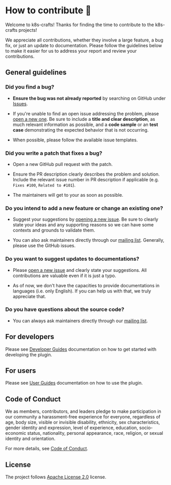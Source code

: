 # How to contribute 👋

Welcome to k8s-crafts! Thanks for finding the time to contribute to the k8s-crafts projects!

We appreciate all contributions, whether they involve a large feature, a bug fix, or just an update to documentation. Please follow the guidelines below to make it easier for us to address your report and review your contributions.

## General guidelines

### Did you find a bug?

- **Ensure the bug was not already reported** by searching on GitHub under [Issues](https://github.com/k8s-crafts/ephemeral-containers-plugin/issues).

- If you're unable to find an open issue addressing the problem, please [open a new one](https://github.com/k8s-crafts/ephemeral-containers-plugin/issues/new/choose). Be sure to include a **title and clear description**, as much relevant information as possible, and a **code sample** or an **test case** demonstrating the expected behavior that is not occurring.

- When possible, please follow the available issue templates.


### Did you write a patch that fixes a bug?

- Open a new GitHub pull request with the patch.

- Ensure the PR description clearly describes the problem and solution. Include the relevant issue number in PR description if applicable (e.g. `Fixes #100`, `Related to #101`).

- The maintainers will get to your as soon as possible.

### Do you intend to add a new feature or change an existing one?

- Suggest your suggestions by [opening a new issue](https://github.com/k8s-crafts/ephemeral-containers-plugin/issues/new?assignees=&labels=feature-requested&projects=&template=feature_request.md&title=%5BFeature%5D+%3Ctitle%3E). Be sure to clearly state your ideas and any supporting reasons so we can have some contexts and grounds to validate them.

- You can also ask maintainers directly through our [mailing list](https://groups.google.com/g/k8s-crafts). Generally, please use the GitHub issues.

### Do you want to suggest updates to documentations?

- Please [open a new issue](https://github.com/k8s-crafts/ephemeral-containers-plugin/issues/new) and clearly state your suggestions. All contributions are valuable even if it is just a typo.

- As of now, we don't have the capacities to provide documentations in languages (i.e. only English). If you can help us with that, we truly appreciate that. 

### Do you have questions about the source code?

- You can always ask maintainers directly through our [mailing list](https://groups.google.com/g/k8s-crafts).

## For developers

Please see [Developer Guides](./docs/DEVELOPER_GUIDES.md) documentation on how to get started with developing the plugin.

## For users

Please see [User Guides](./docs/USER_GUIDES.md) documentation on how to use the plugin.

## Code of Conduct

We as members, contributors, and leaders pledge to make participation in our
community a harassment-free experience for everyone, regardless of age, body
size, visible or invisible disability, ethnicity, sex characteristics, gender
identity and expression, level of experience, education, socio-economic status,
nationality, personal appearance, race, religion, or sexual identity
and orientation.

For more details, see [Code of Conduct](./CODE_OF_CONDUCT.md).

## License

The project follows [Apache License 2.0](./LICENSE) license.
